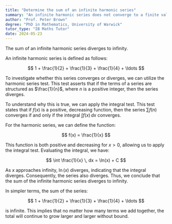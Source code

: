 ```yaml
---
title: "Determine the sum of an infinite harmonic series"
summary: "An infinite harmonic series does not converge to a finite value; instead, it diverges, meaning its sum increases indefinitely without approaching a limit."
author: "Prof. Peter Brown"
degree: "PhD in Mathematics, University of Warwick"
tutor_type: "IB Maths Tutor"
date: 2024-05-23
---
```


The sum of an infinite harmonic series diverges to infinity.

An infinite harmonic series is defined as follows:

$$
1 + \frac{1}{2} + \frac{1}{3} + \frac{1}{4} + \ldots
$$

To investigate whether this series converges or diverges, we can utilize the harmonic series test. This test asserts that if the terms of a series are structured as $\frac{1}{n}$, where $n$ is a positive integer, then the series diverges.

To understand why this is true, we can apply the integral test. This test states that if $f(x)$ is a positive, decreasing function, then the series $\sum f(n)$ converges if and only if the integral $\int f(x) \, dx$ converges.

For the harmonic series, we can define the function:

$$
f(x) = \frac{1}{x}
$$

This function is both positive and decreasing for $x > 0$, allowing us to apply the integral test. Evaluating the integral, we have:

$$
\int \frac{1}{x} \, dx = \ln(x) + C
$$

As $x$ approaches infinity, $\ln(x)$ diverges, indicating that the integral diverges. Consequently, the series also diverges. Thus, we conclude that the sum of the infinite harmonic series diverges to infinity.

In simpler terms, the sum of the series:

$$
1 + \frac{1}{2} + \frac{1}{3} + \frac{1}{4} + \ldots
$$

is infinite. This implies that no matter how many terms we add together, the total will continue to grow larger and larger without bound.
    